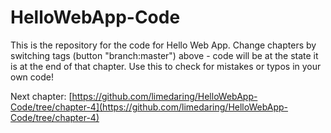 HelloWebApp-Code
================

This is the repository for the code for Hello Web App. Change chapters by
switching tags (button "branch:master") above - code will be at the state it is
at the end of that chapter. Use this to check for mistakes or typos in your own
code!

Next chapter:
[https://github.com/limedaring/HelloWebApp-Code/tree/chapter-4](https://github.com/limedaring/HelloWebApp-Code/tree/chapter-4)
